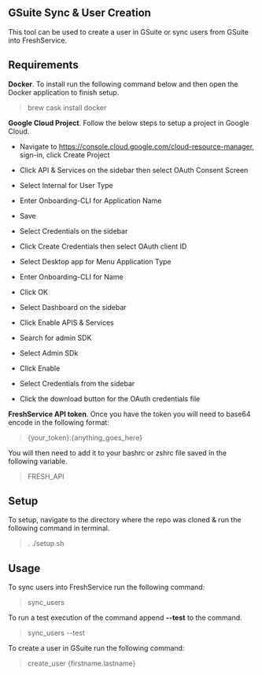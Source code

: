 ## GSuite Sync & User Creation
This tool can be used to create a user in GSuite or sync users from GSuite into FreshService.

## Requirements
**Docker**. To install run the following command below and then open the Docker application to finish setup.
> brew cask install docker

**Google Cloud Project**. Follow the below steps to setup a project in Google Cloud.
- Navigate to https://console.cloud.google.com/cloud-resource-manager, sign-in, click Create Project

- Click API & Services on the sidebar then select OAuth Consent Screen
- Select Internal for User Type
- Enter Onboarding-CLI for Application Name
- Save

- Select Credentials on the sidebar
- Click Create Credentials then select OAuth client ID
- Select Desktop app for Menu Application Type
- Enter Onboarding-CLI for Name
- Click OK

- Select Dashboard on the sidebar
- Click Enable APIS & Services
- Search for admin SDK
- Select Admin SDk
- Click Enable

- Select Credentials from the sidebar
- Click the download button for the OAuth credentials file

**FreshService API token**. Once you have the token you will need to base64 encode in the following format:
> {your_token}:{anything_goes_here}

You will then need to add it to your bashrc or zshrc file saved in the following variable.
> FRESH_API

## Setup
To setup, navigate to the directory where the repo was cloned & run the following command in terminal.

> . ./setup.sh

## Usage
To sync users into FreshService run the following command:
> sync_users

To run a test execution of the command append **--test** to the command.
> sync_users --test

To create a user in GSuite run the following command:
> create_user {firstname.lastname}

